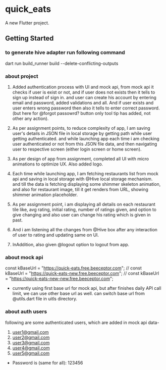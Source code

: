 # quick_eats

A new Flutter project.

## Getting Started

### to generate hive adapter run following command
dart run build_runner build --delete-conflicting-outputs
 
### about project
1. Added authentication process with UI and mock api, from mock api it checks if user is exist or not, and if user does not exists then it tells to sign up instead of sign in. and user can create his account by entering email and password, added validations and all. And if user exists and user enters wrong password then also it tells to enter correct password. (but here for @forgot passowrd? button only tool tip has added, not other any action).

2. As per assignment points, to reduce complexity of app, I am saving user's details in JSON file in local storage by getting path while user getting authenticated. and while launching app each time i am checking user authenticated or not from this JSON file data, and then navigating user to respective screen (either login screen or home screen).

3. As per design of app from assignment, completed all UI with micro animations to optimize UX. Also added logo.

4. Each time while launching app, I am fetching restaurants list from mock api and saving in local storage with @Hive local storage mechanism. and till the data is fetching displaying some shimmer skeleton animation, and also for restaurant image, till it get renders from URL, showing shimmer animation placeholder.

5. As per assignment point, i am displaying all details on each restaurant tile like, avg rating, initial rating, number of ratings given, and option to give changing and also user can change his rating which is given in past. 

6. And i am listening all the changes from @Hive box after any interaction of user to rating and updating same on UI.

7. InAddition, also given @logout option to logout from app.

### about mock api
const kBaseUrl = "https://quick-eats.free.beeceptor.com";
// const kBaseUrl = "https://quick-eats-new.free.beeceptor.com";
// const kBaseUrl = "https://quick-eats-new-new.free.beeceptor.com";

* currently using first base url for mock api, but after finishes daily API call limit, we can use other base url as well. can switch base url from @utils.dart file in uitls directory.

### about auth users
following are some authenticated users, which are added in mock api data-
1. user1@gmail.com
2. user2@gmail.com
3. user3@gmail.com
4. user4@gmail.com
5. user5@gmail.com

*  Password is (same for all): 123456
